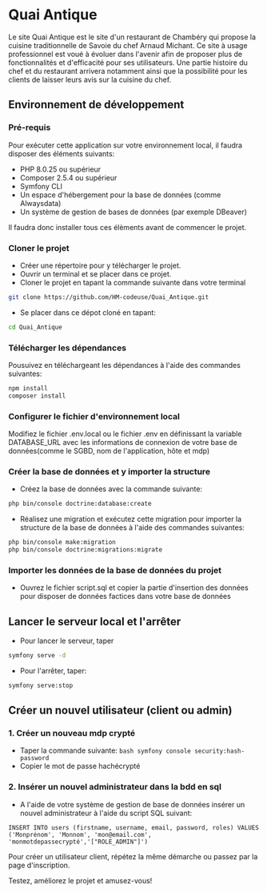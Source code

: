 # Quai Antique

Le site Quai Antique est le site d'un restaurant de Chambéry qui propose la cuisine traditionnelle de Savoie du chef Arnaud Michant. 
Ce site à usage professionnel est voué à évoluer dans l'avenir afin de proposer plus de fonctionnalités et d'efficacité pour ses utilisateurs. Une partie histoire du chef et du restaurant arrivera notamment ainsi que la possibilité pour les clients de laisser leurs avis sur la cuisine du chef. 

## Environnement de développement 

### Pré-requis
Pour exécuter cette application sur votre environnement local, il faudra disposer des éléments suivants:
-   PHP 8.0.25 ou supérieur
-   Composer 2.5.4 ou supérieur
-   Symfony CLI
-   Un espace d'hébergement pour la base de données (comme Alwaysdata)
-   Un système de gestion de bases de données (par exemple DBeaver)

Il faudra donc installer tous ces élèments avant de commencer le projet.

### Cloner le projet

- Créer une répertoire pour y télécharger le projet. 
- Ouvrir un terminal et se placer dans ce projet.
- Cloner le projet en tapant la commande suivante dans votre terminal

```bash 
git clone https://github.com/HM-codeuse/Quai_Antique.git
```
- Se placer dans ce dépot cloné en tapant: 
```bash
cd Quai_Antique 
```

### Télécharger les dépendances

Pousuivez en téléchargeant les dépendances à l'aide des commandes suivantes:

```bash
npm install
composer install
```

### Configurer le fichier d'environnement local

Modifiez le fichier .env.local ou le fichier .env en définissant la variable DATABASE_URL avec les informations de connexion de votre base de données(comme le SGBD, nom de l'application, hôte et mdp)

### Créer la base de données et y importer la structure 

- Créez la base de données avec la commande suivante: 
```bash
php bin/console doctrine:database:create
```
- Réalisez une migration et exécutez cette migration pour importer la structure de la base de données à l'aide des commandes suivantes: 
```bash
php bin/console make:migration
php bin/console doctrine:migrations:migrate
```

### Importer les données de la base de données du projet 

- Ouvrez le fichier script.sql et copier la partie d'insertion des données pour disposer de données factices dans votre base de données

## Lancer le serveur local et l'arrêter
- Pour lancer le serveur, taper 
```bash
symfony serve -d
```
- Pour l'arrêter, taper: 
```bash
symfony serve:stop
```

## Créer un nouvel utilisateur (client ou admin)

### 1. Créer un nouveau mdp crypté
- Taper la commande suivante:
``bash
symfony console security:hash-password
``
- Copier le mot de passe hachécrypté

### 2. Insérer un nouvel administrateur dans la bdd en sql

- A l'aide de votre système de gestion de base de données insérer un nouvel administrateur à l'aide du script SQL suivant:

```DBeaver
INSERT INTO users (firstname, username, email, password, roles) VALUES ('Monprénom', 'Monnom', 'mon@email.com', 'monmotdepassecrypté','["ROLE_ADMIN"]')
```
Pour créer un utilisateur client, répétez la même démarche ou passez par la page d'inscription. 

Testez, améliorez le projet et amusez-vous!